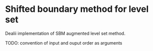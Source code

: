 # Shifted boundary method for level set

Dealii implementation of SBM augmented level set method.

TODO: convention of input and ouput order as arguments
